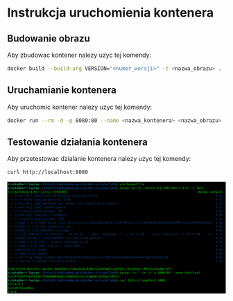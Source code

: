 # Instrukcja uruchomienia kontenera
## Budowanie obrazu
Aby zbudowac kontener nalezy uzyc tej komendy:
```sh
docker build --build-arg VERSION="<numer_wersji>" -t <nazwa_obrazu> .
```
## Uruchamianie kontenera
Aby uruchomic kontener nalezy uzyc tej komendy:
```sh
docker run --rm -d -p 8080:80 --name <nazwa_kontenera> <nazwa_obrazu>
```
## Testowanie działania kontenera
Aby przetestowac dzialanie kontenera nalezy uzyc tej komendy:
```sh
curl http://localhost:8080
```
![Dzialanie aplikacji:](proof.png)
